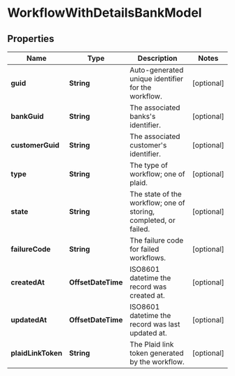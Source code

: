 

# WorkflowWithDetailsBankModel


## Properties

| Name | Type | Description | Notes |
|------------ | ------------- | ------------- | -------------|
|**guid** | **String** | Auto-generated unique identifier for the workflow. |  [optional] |
|**bankGuid** | **String** | The associated banks&#39;s identifier. |  [optional] |
|**customerGuid** | **String** | The associated customer&#39;s identifier. |  [optional] |
|**type** | **String** | The type of workflow; one of plaid. |  [optional] |
|**state** | **String** | The state of the workflow; one of storing, completed, or failed. |  [optional] |
|**failureCode** | **String** | The failure code for failed workflows. |  [optional] |
|**createdAt** | **OffsetDateTime** | ISO8601 datetime the record was created at. |  [optional] |
|**updatedAt** | **OffsetDateTime** | ISO8601 datetime the record was last updated at. |  [optional] |
|**plaidLinkToken** | **String** | The Plaid link token generated by the workflow. |  [optional] |



